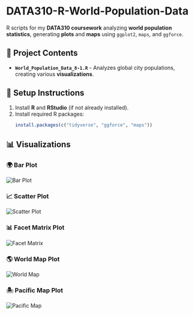 # DATA310-R-World-Population-Data
R scripts for my **DATA310 coursework** analyzing **world population statistics**, generating **plots** and **maps** using `ggplot2`, `maps`, and `ggforce`.

## 📂 Project Contents
- **`World_Population_Data_8-1.R`** - Analyzes global city populations, creating various **visualizations**.

## 📌 Setup Instructions
1. Install **R** and **RStudio** (if not already installed).
2. Install required R packages:
   ```r
   install.packages(c("tidyverse", "ggforce", "maps"))

## 📊 Visualizations

### 🌍 Bar Plot
![Bar Plot](bar_plot.png)

### 📈 Scatter Plot
![Scatter Plot](scatter_plot.png)

### 📊 Facet Matrix Plot
![Facet Matrix](facet_matrix_plot.png)

### 🌎 World Map Plot
![World Map](world_map_plot.png)

### 🏝️ Pacific Map Plot
![Pacific Map](pacific_map_plot.png)
